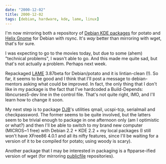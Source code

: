 ```yaml
---
date: "2000-12-02"
title: 2000-12-02
tags: [debian, hardware, kde, lame, linux]
---
```

I'm now mirroring both a repository of
[Debian KDE packages](http://kde.tdyc.com) for potato and
[Helix Gnome](http://www.helixcode.com) for Debian with rsync. It's
*way* better than mirroring with wget, that's for sure.

I was expecting to go to the movies today, but due to some (ahem)
"technical problems", I wasn't able to go. And this made me quite
sad, but that's not actually a problem. Perhaps next week.

Repackaged [LAME](http://lame.sourceforge.net/) 3.87beta for
Debian/potato and it is lintian-clean (!). So far, it seems to be
good and I think that I'll post a message to debian-mentors asking
what could be improved. In fact, the only thing that I don't like
in my package is the fact that I've hardcoded a Build-Depends:
libncurses5-dev line in the control file. That's not quite right,
IMO, and I'll learn how to change it soon.

My next step is to package [DJB](http://cr.yp.to/djb.html)'s
utilities qmail, ucspi-tcp, serialmail and checkpassword. The
former seems to be quite involved, but the latters seem to be
trivial enough to package in one afternoon only (am I optimistic or
what?) and then I'll be able to switch to my brand new computer
(MICROS\~1 free) with Debian 2.2 + KDE 2.2 + my local packages (I
still won't have XFree86 4.0.1 and all its nifty features, since
I'll be waiting for a version of it to be compiled for potato;
using woody is scary).

Another package that I may be interested in packaging is a
ftpparse-ified version of wget (for mirroring
[publicfile](http://cr.yp.to/publicfile.html) repositories).



